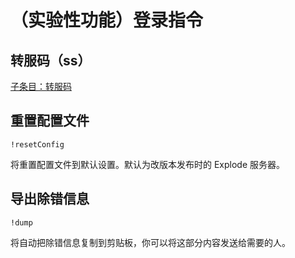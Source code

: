 # （实验性功能）登录指令

## 转服码（ss）

[子条目：转服码](server-switch.md)

## 重置配置文件

`!resetConfig`

将重置配置文件到默认设置。默认为改版本发布时的 Explode 服务器。

## 导出除错信息

`!dump`

将自动把除错信息复制到剪贴板，你可以将这部分内容发送给需要的人。